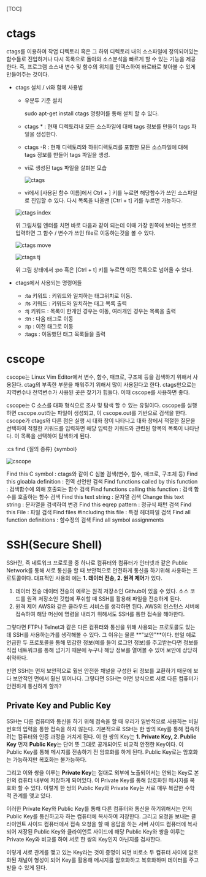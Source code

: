 [TOC]

# ctags

ctags를 이용하여 작업 디렉토리 혹은 그 하위 디렉토리 내의 소스파일에 정의되어있는 함수들로 진입하거나 다시 목록으로 돌아와 소스분석을 빠르게 할 수 있는 기능을 제공한다. 즉, 프로그램 소스내 변수 및 함수의 위치를 인덱스하여 바로바로 찾아볼 수 있게 만들어주는 것이다.

- ctags 설치 / vi와 함께 사용법

  - 우분투 기준 설치

    sudo apt-get install ctags 명령어를 통해 설치 할 수 있다.

  - ctags * : 현재 디렉토리내 모든 소스파일에 대해 tags 정보를 만들어 tags 파일을 생성한다.

  - ctags -R : 현재 디렉토리와 하위디렉토리를 포함한 모든 소스파일에 대해 tags 정보를 만들어 tags 파일을 생성.

  - vi로 생성된 tags 파일을 살펴본 모습

    ![ctags](./imgs/ctags.PNG)

  - vi에서 [사용된 함수 이름]에서 Ctrl + ] 키를 누르면 해당함수가 쓰인 소스파일로 진입할 수 있다.
    다시 목록을 나올땐 [Ctrl + t] 키를 누르면 가능하다.

  ![ctags index](imgs/ctags_index.PNG)

  위 그림처럼 엔터를 치면
  바로 다음과 같이 되는데 이때 가장 왼쪽에 보이는 번호로 입력하면 그 함수 / 변수가 쓰인 file로 이동하는것을 볼 수 있다.

  ![ctags move](./imgs/ctags_move.PNG)

  ![ctags tj](./imgs/ctags_tj.PNG)

  위 그림 상태에서 :po 혹은 [Ctrl + t] 키를 누르면 이전 목록으로 넘어올 수 있다.

- ctags에서 사용되는 명령어들
  - :ta 키워드 : 키워드와 일치하는 태그위치로 이동.
  - :ts 키워드 : 키워드와 일치하는 태그 목록 출력
  - :tj 키워드 : 목록이 한개인 경우는 이동, 여러개인 경우는 목록을 출력
  - :tn : 다음 태그로 이동
  - :tp : 이전 태그로 이동
  - :tags : 이동했던 태그 목록들을 출력

# cscope

cscope는 Linux Vim Editor에서 변수, 함수, 매크로, 구조체 등을 검색하기 위해서 사용된다. ctag의 부족한 부분을 채워주기 위해서 많이 사용된다고 한다. ctags만으로는 지역변수나 전역변수가 사용된 곳은 찾기가 힘들다. 이때 cscope를 사용하면 좋다.

cscope는 C 소스를 대화 형식으로 조사 및 탐색 할 수 있는 유틸이다. cscope를 실행하면 cscope.out라는 파일이 생성되고, 이 cscope.out를 기반으로 검색을 한다. cscope가 ctags와 다른 점은 실행 시 대화 창이 나타나고 대화 창에서 적절한 질문을 선택하여 적절한 키워드를 입력하면 해당 입력한 키워드와 관련된 항목의 목록이 나타난다. 이 목록을 선택하여 탐색하게 된다.

:cs find {질의 종류} {symbol}

![cscope](./imgs/cscope.PNG)

Find this C symbol : ctags와 같이 C 심볼 검색(변수, 함수, 매크로, 구조체 등)
Find this gloabla definition : 전역 선언만 검색
Find functions called by this function : 검색함수에 의해 호출되는 함수 검색
Find functions calling this function : 검색 함수를 호출하는 함수 검색
Find this text string : 문자열 검색
Change this text string : 문자열을 검색하여 변경
Find this eqrep pattern : 정규식 패턴 검색
Find this File : 파일 검색
Find files #including this file : 특정 헤더파일 검색
Find all function definitions : 함수정의 검색
Find all symbol assignments



# SSH(Secure Shell)

SSH란, 즉 네트워크 프로토콜 중 하나로 컴퓨터와 컴퓨터가 인터넷과 같은 Public Network를 통해 서로 통신을 할 때 보안적으로 안전하게 통신을 하기위해 사용하는 프로토콜이다. 대표적인 사용의 예는 **1. 데이터 전송, 2. 원격 제어**가 있다.

1. 데이터 전송
   데이터 전송의 예로는 원격 저장소인 Github이 있을 수 있다. 소스 코드를 원격 저장소인 깃헙에 푸쉬할 때 SSH를 활용해 파일을 전송하게 된다.
2. 원격 제어
   AWS와 같은 클라우드 서비스를 생각하면 된다. AWS의 인스턴스 서버에 접속하여 해당 머신에 명령을 내리기 위해서도 SSH를 통한 접속을 해야한다.

그렇다면 FTP나 Telnet과 같은 다른 컴퓨터와 통신을 위해 사용되는 프로토콜도 있는데 SSH를 사용하는가를 생각해볼 수 있다. 그 이유는 물론 **"보안"**이다. 만일 예로 언급한 두 프로토콜을 통해 민감한 정보(예를 들어 로그인 정보)를 주고받는다면 정보를 직접 네트워크를 통해 넘기기 때문에 누구나 해당 정보를 열어볼 수 있어 보안에 상당히 취약하다.

반면 SSH는 먼저 보안적으로 훨씬 안전한 채널을 구성한 뒤 정보를 교환하기 때문에 보다 보안적인 면에서 훨씬 뛰어나다. 그렇다면 SSH는 어떤 방식으로 서로 다른 컴퓨터가 안전하게 통신하게 할까?

## Private Key and Public Key

SSH는 다른 컴퓨터와 통신을 하기 위해 접속을 할 때 우리가 일반적으로 사용하는 비밀번호의 입력을 통한 접속을 하지 않는다. 기본적으로 SSH는 한 쌍의 Key를 통해 접속하려는 컴퓨터와 인증 과정을 거치게 된다. 이 한 쌍의 Key는 **1. Private Key, 2. Public Key** 먼저 **Public  Key**는 단어 뜻 그대로 공개되어도 비교적 안전한 Key이다. 이 Public Key를 통해 메시지를 전송하기 전 암호화를 하게 된다. Public Key로는 암호화는 가능하지만 복호화는 불가능하다.

그리고 이와 쌍을 이루는 **Private Key**는 절대로 외부에 노출되어서는 안되는 Key로 본인의 컴퓨터 내부에 저장하게 되어있다. 이 Private Key를 통해 암호화된 메시지를 복호화 할 수 있다. 이렇게 한 쌍의 Public Key와 Private Key는 서로 매우 복잡한 수학적 관계를 맺고 있다.

이러한 Private Key와 Public Key를 통해 다른 컴퓨터와 통신을 하기위해서는 먼저 Public Key를 통신하고자 하는 컴퓨터에 복사하여 저장한다. 그리고 요청을 보내는 클라이언트 사이드 컴퓨터에서 접속 요청을 할 때 응답을 하는 서버 사이드 컴퓨터에 복사되어 저장된 Public Key와 클라이언트 사이드에 해당 Public Key와 쌍을 이루는 Private Key와 비교를 하여 서로 한 쌍의 Key인지 아닌지를 검사한다.

이렇게 서로 관계를 맺고 있는 Key라는 것이 증명이 되면 비로소 두 컴퓨터 사이에 암호화된 채널이 형성이 되어 Key를 활용해 메시지를 암호화하고 복호화하며 데이터를 주고 받을 수 있게 된다.

